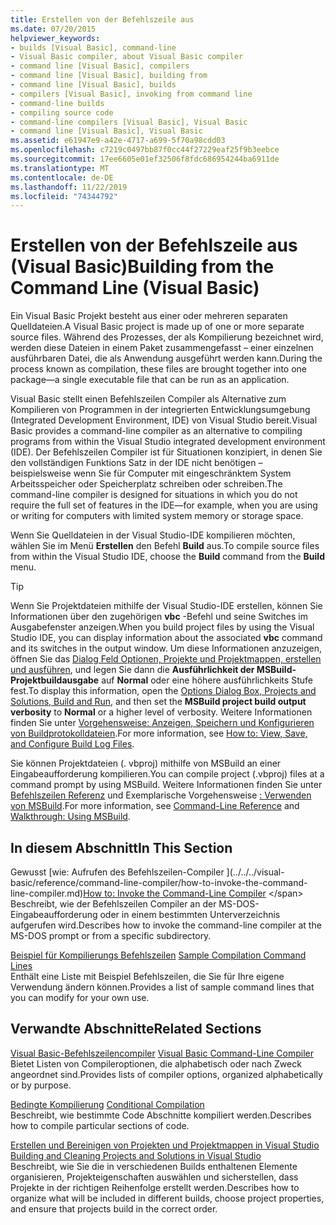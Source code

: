 ```yaml
---
title: Erstellen von der Befehlszeile aus
ms.date: 07/20/2015
helpviewer_keywords:
- builds [Visual Basic], command-line
- Visual Basic compiler, about Visual Basic compiler
- command line [Visual Basic], compilers
- command line [Visual Basic], building from
- command line [Visual Basic], builds
- compilers [Visual Basic], invoking from command line
- command-line builds
- compiling source code
- command-line compilers [Visual Basic], Visual Basic
- command line [Visual Basic], Visual Basic
ms.assetid: e61947e9-a42e-4717-a699-5f70a98cdd03
ms.openlocfilehash: c7219c0497bb87f0cc44f27229eaf25f9b3eebce
ms.sourcegitcommit: 17ee6605e01ef32506f8fdc686954244ba6911de
ms.translationtype: MT
ms.contentlocale: de-DE
ms.lasthandoff: 11/22/2019
ms.locfileid: "74344792"
---
```

# <a name="building-from-the-command-line-visual-basic"></a><span data-ttu-id="4ce94-102">Erstellen von der Befehlszeile aus (Visual Basic)</span><span class="sxs-lookup"><span data-stu-id="4ce94-102">Building from the Command Line (Visual Basic)</span></span>

<span data-ttu-id="4ce94-103">Ein Visual Basic Projekt besteht aus einer oder mehreren separaten Quelldateien.</span><span class="sxs-lookup"><span data-stu-id="4ce94-103">A Visual Basic project is made up of one or more separate source files.</span></span> <span data-ttu-id="4ce94-104">Während des Prozesses, der als Kompilierung bezeichnet wird, werden diese Dateien in einem Paket zusammengefasst – einer einzelnen ausführbaren Datei, die als Anwendung ausgeführt werden kann.</span><span class="sxs-lookup"><span data-stu-id="4ce94-104">During the process known as compilation, these files are brought together into one package—a single executable file that can be run as an application.</span></span>

<span data-ttu-id="4ce94-105">Visual Basic stellt einen Befehlszeilen Compiler als Alternative zum Kompilieren von Programmen in der integrierten Entwicklungsumgebung (Integrated Development Environment, IDE) von Visual Studio bereit.</span><span class="sxs-lookup"><span data-stu-id="4ce94-105">Visual Basic provides a command-line compiler as an alternative to compiling programs from within the Visual Studio integrated development environment (IDE).</span></span> <span data-ttu-id="4ce94-106">Der Befehlszeilen Compiler ist für Situationen konzipiert, in denen Sie den vollständigen Funktions Satz in der IDE nicht benötigen – beispielsweise wenn Sie für Computer mit eingeschränktem System Arbeitsspeicher oder Speicherplatz schreiben oder schreiben.</span><span class="sxs-lookup"><span data-stu-id="4ce94-106">The command-line compiler is designed for situations in which you do not require the full set of features in the IDE—for example, when you are using or writing for computers with limited system memory or storage space.</span></span>

<span data-ttu-id="4ce94-107">Wenn Sie Quelldateien in der Visual Studio-IDE kompilieren möchten, wählen Sie im Menü **Erstellen** den Befehl **Build** aus.</span><span class="sxs-lookup"><span data-stu-id="4ce94-107">To compile source files from within the Visual Studio IDE, choose the **Build** command from the **Build** menu.</span></span>

> [!TIP]
> <span data-ttu-id="4ce94-108">Wenn Sie Projektdateien mithilfe der Visual Studio-IDE erstellen, können Sie Informationen über den zugehörigen **vbc** -Befehl und seine Switches im Ausgabefenster anzeigen.</span><span class="sxs-lookup"><span data-stu-id="4ce94-108">When you build project files by using the Visual Studio IDE, you can display information about the associated **vbc** command and its switches in the output window.</span></span> <span data-ttu-id="4ce94-109">Um diese Informationen anzuzeigen, öffnen Sie das [Dialog Feld Optionen, Projekte und Projektmappen, erstellen und ausführen](/visualstudio/ide/reference/options-dialog-box-projects-and-solutions-build-and-run), und legen Sie dann die **Ausführlichkeit der MSBuild-Projektbuildausgabe** auf **Normal** oder eine höhere ausführlichkeits Stufe fest.</span><span class="sxs-lookup"><span data-stu-id="4ce94-109">To display this information, open the [Options Dialog Box,  Projects and Solutions, Build and Run](/visualstudio/ide/reference/options-dialog-box-projects-and-solutions-build-and-run), and then set the **MSBuild project build output verbosity** to **Normal** or a higher level of verbosity.</span></span> <span data-ttu-id="4ce94-110">Weitere Informationen finden Sie unter [Vorgehensweise: Anzeigen, Speichern und Konfigurieren von Buildprotokolldateien](/visualstudio/ide/how-to-view-save-and-configure-build-log-files).</span><span class="sxs-lookup"><span data-stu-id="4ce94-110">For more information, see [How to: View, Save, and Configure Build Log Files](/visualstudio/ide/how-to-view-save-and-configure-build-log-files).</span></span>

<span data-ttu-id="4ce94-111">Sie können Projektdateien (. vbproj) mithilfe von MSBuild an einer Eingabeaufforderung kompilieren.</span><span class="sxs-lookup"><span data-stu-id="4ce94-111">You can compile project (.vbproj) files at a command prompt by using MSBuild.</span></span> <span data-ttu-id="4ce94-112">Weitere Informationen finden Sie unter [Befehlszeilen Referenz](/visualstudio/msbuild/msbuild-command-line-reference) und Exemplarische Vorgehensweise [: Verwenden von MSBuild](/visualstudio/msbuild/walkthrough-using-msbuild).</span><span class="sxs-lookup"><span data-stu-id="4ce94-112">For more information, see [Command-Line Reference](/visualstudio/msbuild/msbuild-command-line-reference) and [Walkthrough: Using MSBuild](/visualstudio/msbuild/walkthrough-using-msbuild).</span></span>

## <a name="in-this-section"></a><span data-ttu-id="4ce94-113">In diesem Abschnitt</span><span class="sxs-lookup"><span data-stu-id="4ce94-113">In This Section</span></span>

<span data-ttu-id="4ce94-114">Gewusst [wie: Aufrufen des Befehlszeilen-Compiler \](../../../visual-basic/reference/command-line-compiler/how-to-invoke-the-command-line-compiler.md)</span><span class="sxs-lookup"><span data-stu-id="4ce94-114">[How to: Invoke the Command-Line Compiler](../../../visual-basic/reference/command-line-compiler/how-to-invoke-the-command-line-compiler.md) \</span></span>
<span data-ttu-id="4ce94-115">Beschreibt, wie der Befehlszeilen Compiler an der MS-DOS-Eingabeaufforderung oder in einem bestimmten Unterverzeichnis aufgerufen wird.</span><span class="sxs-lookup"><span data-stu-id="4ce94-115">Describes how to invoke the command-line compiler at the MS-DOS prompt or from a specific subdirectory.</span></span>

<span data-ttu-id="4ce94-116">[Beispiel für Kompilierungs Befehlszeilen](../../../visual-basic/reference/command-line-compiler/sample-compilation-command-lines.md) </span><span class="sxs-lookup"><span data-stu-id="4ce94-116">[Sample Compilation Command Lines](../../../visual-basic/reference/command-line-compiler/sample-compilation-command-lines.md) </span></span>\
<span data-ttu-id="4ce94-117">Enthält eine Liste mit Beispiel Befehlszeilen, die Sie für Ihre eigene Verwendung ändern können.</span><span class="sxs-lookup"><span data-stu-id="4ce94-117">Provides a list of sample command lines that you can modify for your own use.</span></span>

## <a name="related-sections"></a><span data-ttu-id="4ce94-118">Verwandte Abschnitte</span><span class="sxs-lookup"><span data-stu-id="4ce94-118">Related Sections</span></span>

<span data-ttu-id="4ce94-119">[Visual Basic-Befehlszeilencompiler](../../../visual-basic/reference/command-line-compiler/index.md) </span><span class="sxs-lookup"><span data-stu-id="4ce94-119">[Visual Basic Command-Line Compiler](../../../visual-basic/reference/command-line-compiler/index.md) </span></span>\
<span data-ttu-id="4ce94-120">Bietet Listen von Compileroptionen, die alphabetisch oder nach Zweck angeordnet sind.</span><span class="sxs-lookup"><span data-stu-id="4ce94-120">Provides lists of compiler options, organized alphabetically or by purpose.</span></span>

<span data-ttu-id="4ce94-121">[Bedingte Kompilierung](../../../visual-basic/programming-guide/program-structure/conditional-compilation.md) </span><span class="sxs-lookup"><span data-stu-id="4ce94-121">[Conditional Compilation](../../../visual-basic/programming-guide/program-structure/conditional-compilation.md) </span></span>\
<span data-ttu-id="4ce94-122">Beschreibt, wie bestimmte Code Abschnitte kompiliert werden.</span><span class="sxs-lookup"><span data-stu-id="4ce94-122">Describes how to compile particular sections of code.</span></span>

<span data-ttu-id="4ce94-123">[Erstellen und Bereinigen von Projekten und Projektmappen in Visual Studio](/visualstudio/ide/building-and-cleaning-projects-and-solutions-in-visual-studio) </span><span class="sxs-lookup"><span data-stu-id="4ce94-123">[Building and Cleaning Projects and Solutions in Visual Studio](/visualstudio/ide/building-and-cleaning-projects-and-solutions-in-visual-studio) </span></span>\
<span data-ttu-id="4ce94-124">Beschreibt, wie Sie die in verschiedenen Builds enthaltenen Elemente organisieren, Projekteigenschaften auswählen und sicherstellen, dass Projekte in der richtigen Reihenfolge erstellt werden.</span><span class="sxs-lookup"><span data-stu-id="4ce94-124">Describes how to organize what will be included in different builds, choose project properties, and ensure that projects build in the correct order.</span></span>
